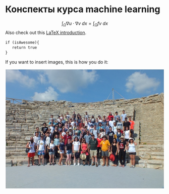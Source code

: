# Конспекты курса machine learning
 
$$\int_\Omega \nabla u \cdot \nabla v~dx = \int_\Omega fv~dx$$
Also check out this [LaTeX introduction](https://en.wikibooks.org/wiki/LaTeX/Mathematics).




```
if (isAwesome){
   return true
}
```

If you want to insert images, this is how you do it:

![test_pic](pics/test_pic1.jpeg)
